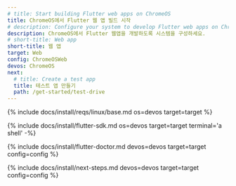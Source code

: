 ```yaml
---
# title: Start building Flutter web apps on ChromeOS
title: ChromeOS에서 Flutter 웹 앱 빌드 시작
# description: Configure your system to develop Flutter web apps on ChromeOS.
description: ChromeOS에서 Flutter 웹앱을 개발하도록 시스템을 구성하세요.
# short-title: Web app
short-title: 웹 앱
target: Web
config: ChromeOSWeb
devos: ChromeOS
next:
  # title: Create a test app
  title: 테스트 앱 만들기
  path: /get-started/test-drive
---
```


{% include docs/install/reqs/linux/base.md os=devos target=target %}

{% include docs/install/flutter-sdk.md os=devos target=target terminal='a shell' -%}

{% include docs/install/flutter-doctor.md devos=devos target=target config=config %}

{% include docs/install/next-steps.md devos=devos target=target config=config %}
